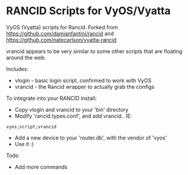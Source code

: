 RANCID Scripts for VyOS/Vyatta
======

VyOS (Vyatta) scripts for Rancid.  Forked from 
https://github.com/damianfantini/rancid and 
https://github.com/natecarlson/vyatta-rancid

vrancid appears to be very similar to some other scripts that are floating around the web.

Includes:

* vlogin - basic login script, confirmed to work with VyOS
* vrancid - the Rancid wrapper to actually grab the configs

To integrate into your RANCID install:

* Copy vlogin and vrancid to your 'bin' directory
* Modify 'rancid.types.conf', and add vrancid.. IE:

```
vyos;script;vrancid
```
* Add a new device to your 'router.db', with the vendor of 'vyos'
* Use it  :)

Todo

* Add more commands